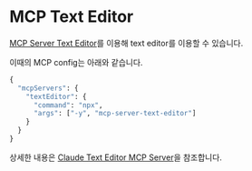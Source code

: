 # MCP Text Editor

[MCP Server Text Editor](https://github.com/bhouston/mcp-server-text-editor)를 이용해 text editor를 이용할 수 있습니다. 

이때의 MCP config는 아래와 같습니다.

```python
{
  "mcpServers": {
    "textEditor": {
      "command": "npx",
      "args": ["-y", "mcp-server-text-editor"]
    }
  }
}
```

상세한 내용은 [Claude Text Editor MCP Server](https://www.npmjs.com/package/mcp-server-text-editor)을 참조합니다.

